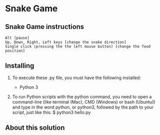 # Snake Game

## Snake Game instructions

    Alt [pause]
    Up, Down, Right, Left keys [change the snake direction]
    Single click (pressing the the left mouse button) [change the food position]

## Installing

1. To execute these .py file, you must have the following installed:

   - Python 3

2. To run Python scripts with the python command, you need to open a command-line (like terminal (Mac), CMD (Windows) or bash (Ubuntu)) and type in the word python, or python3, followed by the path to your script, just like this:
   $ python3 hello.py

## About this solution

[about the course]: https://www.linkedin.com/learning/building-the-classic-snake-game-with-python
[code based on]: https://github.com/LinkedInLearning/snake-game-python-2896343
